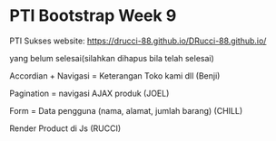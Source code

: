 # PTI Bootstrap Week 9
 PTI Sukses
website: 
https://drucci-88.github.io/DRucci-88.github.io/

yang belum selesai(silahkan dihapus bila telah selesai)

Accordian + Navigasi = Keterangan Toko kami dll (Benji)

Pagination = navigasi AJAX produk (JOEL)

Form = Data pengguna (nama, alamat, jumlah barang) (CHILL)

Render Product di Js (RUCCI)

